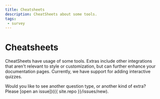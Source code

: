 ```yaml
---
title: Cheatsheets
description: CheatSheets about some tools.
tags:
 - survey
---
```


# Cheatsheets

CheatSheets have usage of some tools.
Extras include other integrations that aren't relevant to style or customization,
but can further enhance your documentation pages. Currently, we have support
for adding interactive quizzes.


Would you like to see another question type, or another kind of extra? Please
[open an issue])({{ site.repo }}/issues/new).
